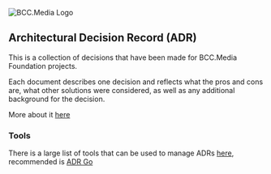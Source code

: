 ![BCC.Media Logo](https://storage.googleapis.com/bcc-media-public/bcc-media-logo-150.png)

## Architectural Decision Record \(ADR\)

This is a collection of decisions that have been made for BCC.Media Foundation projects.

Each document describes one decision and reflects what the pros and cons are, what other solutions were considered, as well as any additional background for the decision.

More about it [here](https://cognitect.com/blog/2011/11/15/documenting-architecture-decisions)

### Tools

There is a large list of tools that can be used to manage ADRs [here](https://adr.github.io/#tooling), recommended is [ADR Go](https://github.com/marouni/adr)

